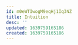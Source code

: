 ```yaml
---
id: m0eWTIwogM9eqHj1Iq3NZ
title: Intuition
desc: ''
updated: 1639759165186
created: 1639759165186
---
```


